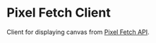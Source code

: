# Pixel Fetch Client

Client for displaying canvas from [Pixel Fetch API](https://github.com/ihollander/pixel-fetch-api).